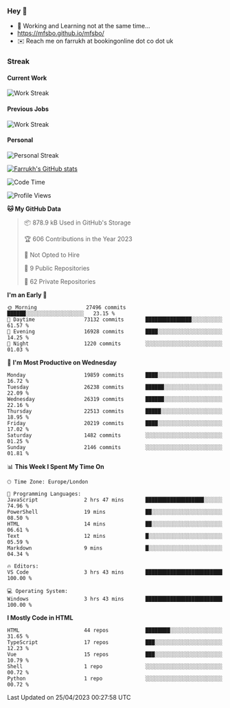### Hey 👋

- 🏃 Working and Learning not at the same time...
- https://mfsbo.github.io/mfsbo/
- ✉️ Reach me on farrukh at bookingonline dot co dot uk

### Streak
#### Current Work
![Work Streak](https://streak-stats.demolab.com/?user=mfsbo)
#### Previous Jobs
![Work Streak](https://streak-stats.demolab.com/?user=farrukhcw)
#### Personal
![Personal Streak](https://streak-stats.demolab.com/?user=farrukhsubhani)

[![Farrukh's GitHub stats](https://github-readme-stats.vercel.app/api?username=mfsbo&hide=stars&count_private=true)](https://github.com/mfsbo/)

<!--START_SECTION:waka-->
![Code Time](http://img.shields.io/badge/Code%20Time-259%20hrs%2035%20mins-blue)

![Profile Views](http://img.shields.io/badge/Profile%20Views-4-blue)

**🐱 My GitHub Data** 

> 📦 878.9 kB Used in GitHub's Storage 
 > 
> 🏆 606 Contributions in the Year 2023
 > 
> 🚫 Not Opted to Hire
 > 
> 📜 9 Public Repositories 
 > 
> 🔑 62 Private Repositories 
 > 
**I'm an Early 🐤** 

```text
🌞 Morning                27496 commits       ██████░░░░░░░░░░░░░░░░░░░   23.15 % 
🌆 Daytime                73132 commits       ███████████████░░░░░░░░░░   61.57 % 
🌃 Evening                16928 commits       ████░░░░░░░░░░░░░░░░░░░░░   14.25 % 
🌙 Night                  1220 commits        ░░░░░░░░░░░░░░░░░░░░░░░░░   01.03 % 
```
📅 **I'm Most Productive on Wednesday** 

```text
Monday                   19859 commits       ████░░░░░░░░░░░░░░░░░░░░░   16.72 % 
Tuesday                  26238 commits       ██████░░░░░░░░░░░░░░░░░░░   22.09 % 
Wednesday                26319 commits       ██████░░░░░░░░░░░░░░░░░░░   22.16 % 
Thursday                 22513 commits       █████░░░░░░░░░░░░░░░░░░░░   18.95 % 
Friday                   20219 commits       ████░░░░░░░░░░░░░░░░░░░░░   17.02 % 
Saturday                 1482 commits        ░░░░░░░░░░░░░░░░░░░░░░░░░   01.25 % 
Sunday                   2146 commits        ░░░░░░░░░░░░░░░░░░░░░░░░░   01.81 % 
```


📊 **This Week I Spent My Time On** 

```text
🕑︎ Time Zone: Europe/London

💬 Programming Languages: 
JavaScript               2 hrs 47 mins       ███████████████████░░░░░░   74.96 % 
PowerShell               19 mins             ██░░░░░░░░░░░░░░░░░░░░░░░   08.50 % 
HTML                     14 mins             ██░░░░░░░░░░░░░░░░░░░░░░░   06.61 % 
Text                     12 mins             █░░░░░░░░░░░░░░░░░░░░░░░░   05.59 % 
Markdown                 9 mins              █░░░░░░░░░░░░░░░░░░░░░░░░   04.34 % 

🔥 Editors: 
VS Code                  3 hrs 43 mins       █████████████████████████   100.00 % 

💻 Operating System: 
Windows                  3 hrs 43 mins       █████████████████████████   100.00 % 
```

**I Mostly Code in HTML** 

```text
HTML                     44 repos            ████████░░░░░░░░░░░░░░░░░   31.65 % 
TypeScript               17 repos            ███░░░░░░░░░░░░░░░░░░░░░░   12.23 % 
Vue                      15 repos            ███░░░░░░░░░░░░░░░░░░░░░░   10.79 % 
Shell                    1 repo              ░░░░░░░░░░░░░░░░░░░░░░░░░   00.72 % 
Python                   1 repo              ░░░░░░░░░░░░░░░░░░░░░░░░░   00.72 % 
```




 Last Updated on 25/04/2023 00:27:58 UTC
<!--END_SECTION:waka-->
<!--
**mfsbo/mfsbo** is a ✨ _special_ ✨ repository because its `README.md` (this file) appears on your GitHub profile.

Here are some ideas to get you started:

- 🔭 I’m currently working on ...
- 🌱 I’m currently learning ...
- 👯 I’m looking to collaborate on ...
- 🤔 I’m looking for help with ...
- 💬 Ask me about ...
- 📫 How to reach me: ...
- 😄 Pronouns: ...
- ⚡ Fun fact: ...
-->
